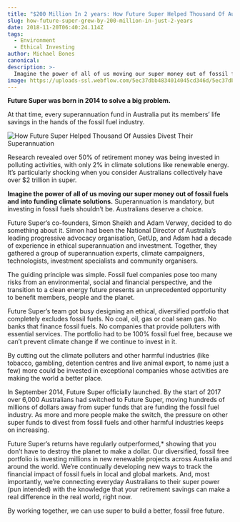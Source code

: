 ```yaml
---
title: "$200 Million In 2 years: How Future Super Helped Thousand Of Aussies Divest Their Superannuation"
slug: how-future-super-grew-by-200-million-in-just-2-years
date: 2018-11-20T06:40:24.114Z
tags:
  - Environment
  - Ethical Investing
author: Michael Bones
canonical:
description: >-
  Imagine the power of all of us moving our super money out of fossil fuels and into funding climate solutions. Superannuation is mandatory, but investing in fossil fuels shouldn’t be. Australians deserve a choice. This is the story of how two guys decided to do something about it.
image: https://uploads-ssl.webflow.com/5ec37dbb4834014045cd346d/5ec37dbc483401711dcd3c05_Outback_Solar_and_Turbine-compressor.jpeg
---
```


**Future Super was born in 2014 to solve a big problem.**

At that time, every superannuation fund in Australia put its members’ life savings in the hands of the fossil fuel industry.

![How Future Super Helped Thousand Of Aussies Divest Their Superannuation](https://daks2k3a4ib2z.cloudfront.net/588fd114303688230e9e0f36/589004f8262fde01091a9af4_FS_Coal_Invest_v3-compressor.jpg)

Research revealed over 50% of retirement money was being invested in polluting activities, with only 2% in climate solutions like renewable energy. It’s particularly shocking when you consider Australians collectively have over $2 trillion in super.

**Imagine the power of all of us moving our super money out of fossil fuels and into funding climate solutions.** Superannuation is mandatory, but investing in fossil fuels shouldn’t be. Australians deserve a choice.

Future Super’s co-founders, Simon Sheikh and Adam Verwey, decided to do something about it. Simon had been the National Director of Australia’s leading progressive advocacy organisation, GetUp, and Adam had a decade of experience in ethical superannuation and investment. Together, they gathered a group of superannuation experts, climate campaigners, technologists, investment specialists and community organisers.

The guiding principle was simple. Fossil fuel companies pose too many risks from an environmental, social and financial perspective, and the transition to a clean energy future presents an unprecedented opportunity to benefit members, people and the planet.

Future Super’s team got busy designing an ethical, diversified portfolio that completely excludes fossil fuels. No coal, oil, gas or coal seam gas. No banks that finance fossil fuels. No companies that provide polluters with essential services. The portfolio had to be 100% fossil fuel free, because we can’t prevent climate change if we continue to invest in it.

By cutting out the climate polluters and other harmful industries (like tobacco, gambling, detention centres and live animal export, to name just a few) more could be invested in exceptional companies whose activities are making the world a better place.

In September 2014, Future Super officially launched. By the start of 2017 over 6,000 Australians had switched to Future Super, moving hundreds of millions of dollars away from super funds that are funding the fossil fuel industry. As more and more people make the switch, the pressure on other super funds to divest from fossil fuels and other harmful industries keeps on increasing.

Future Super’s returns have regularly outperformed,\* showing that you don’t have to destroy the planet to make a dollar. Our diversified, fossil free portfolio is investing millions in new renewable projects across Australia and around the world. We’re continually developing new ways to track the financial impact of fossil fuels in local and global markets. And, most importantly, we’re connecting everyday Australians to their super power (pun intended) with the knowledge that your retirement savings can make a real difference in the real world, right now.

By working together, we can use super to build a better, fossil free future.
